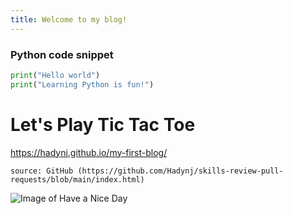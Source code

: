 ```yaml
---
title: Welcome to my blog!
---
```




### Python code snippet
```Python
print("Hello world")
print("Learning Python is fun!")
```



# Let's Play Tic Tac Toe
 https://hadynj.github.io/my-first-blog/


```
source: GitHub (https://github.com/Hadynj/skills-review-pull-requests/blob/main/index.html)
```

![Image of Have a Nice Day](https://thegiftcentral.com/cdn/shop/products/s7onlowy4dg4aet71cm90x54_1024x1024@2x.png?v=1588361821)
